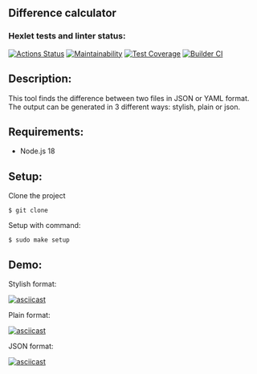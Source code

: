 ## Difference calculator

### Hexlet tests and linter status:
[![Actions Status](https://github.com/SonOfSteveJobs/frontend-project-46/workflows/hexlet-check/badge.svg)](https://github.com/SonOfSteveJobs/frontend-project-46/actions)
[![Maintainability](https://api.codeclimate.com/v1/badges/1e9681e02a15b8354d21/maintainability)](https://codeclimate.com/github/SonOfSteveJobs/frontend-project-46/maintainability)
[![Test Coverage](https://api.codeclimate.com/v1/badges/1e9681e02a15b8354d21/test_coverage)](https://codeclimate.com/github/SonOfSteveJobs/frontend-project-46/test_coverage)
[![Builder CI](https://github.com/SonOfSteveJobs/frontend-project-46/actions/workflows/projectCI.yml/badge.svg)](https://github.com/SonOfSteveJobs/frontend-project-46/actions/workflows/projectCI.yml)

## Description:
This tool finds the difference between two files in JSON or YAML format. The output can be generated in 3 different ways: stylish, plain or json.

## Requirements:

- Node.js 18 

## Setup:
Clone the project
```
$ git clone 
```
Setup with command:
```
$ sudo make setup
```
## Demo:

Stylish format:

[![asciicast](https://asciinema.org/a/ZtgaM3xphBChJYk6CEVR9Eo7o.svg)](https://asciinema.org/a/ZtgaM3xphBChJYk6CEVR9Eo7o)

Plain format:

[![asciicast](https://asciinema.org/a/TGqLjVxJlmnvd3xNuCJOjZkoX.svg)](https://asciinema.org/a/TGqLjVxJlmnvd3xNuCJOjZkoX)

JSON format:

[![asciicast](https://asciinema.org/a/xb8JCDytvwavosAM6BK7tHpmb.svg)](https://asciinema.org/a/xb8JCDytvwavosAM6BK7tHpmb)